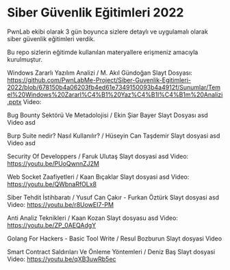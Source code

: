 # Siber Güvenlik Eğitimleri 2022 

PwnLab ekibi olarak 3 gün boyunca sizlere detaylı ve uygulamalı olarak siber güvenlik eğitimleri verdik.

Bu repo sizlerin eğitimde kullanılan materyallere erişmeniz amacıyla kurulmuştur. 

Windows Zararlı Yazılım Analizi / M. Akıl Gündoğan
Slayt Dosyası: https://github.com/PwnLabMe-Project/Siber-Guvenlik-Egitimleri-2022/blob/678150b4a06203fb4ed61e7349150093b4a4912f/Sunumlar/Temel%20Windows%20Zararl%C4%B1%20Yaz%C4%B1l%C4%B1m%20Analizi.pptx
Video:

Bug Bounty Sektörü Ve Metadolojisi / Ekin Şiar Bayer
Slayt Dosyası asd
Video asd

Burp Suite nedir? Nasıl Kullanılır? / Hüseyin Can Taşdemir
Slayt dosyasi asd
Video asd

Security Of Developpers / Faruk Ulutaş
Slayt dosyasi asd
Video: https://youtu.be/PUoQwnnZJ2M

Web Socket Zaafiyetleri / Kaan Bıçaklar
Slayt dosyasi asd
Video: https://youtu.be/QWbnaRfOLx8

Siber Tehdit İstihbaratı / Yusuf Can Çakır - Furkan Öztürk
Slayt dosyasi asd
Video: https://youtu.be/r8UowEI7-PM

Anti Analiz Teknikleri / Kaan Kozan
Slayt dosyasu asd
Video: https://youtu.be/ZP_0AEQAdgY

Golang For Hackers - Basic Tool Write / Resul Bozburun
Slayt dosyasi
Video

Smart Contract Saldırıları Ve Önleme Yöntemleri / Deniz Baş
Slayt dosyasi
Video: https://youtu.be/qXB3uwRb5ec
